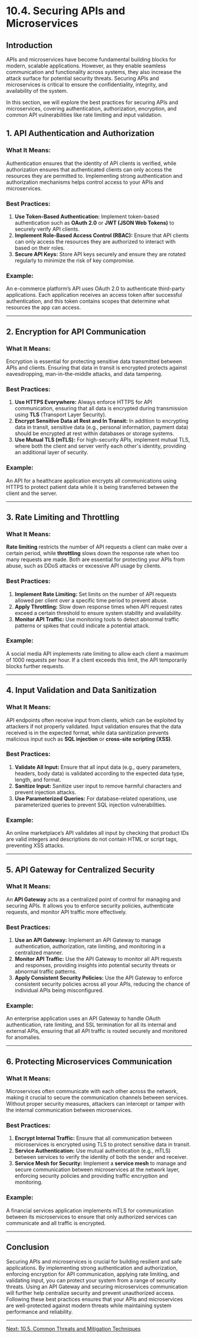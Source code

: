 # 10.4. Securing APIs and Microservices

## Introduction

APIs and microservices have become fundamental building blocks for modern, scalable applications. However, as they enable seamless communication and functionality across systems, they also increase the attack surface for potential security threats. Securing APIs and microservices is critical to ensure the confidentiality, integrity, and availability of the system.

In this section, we will explore the best practices for securing APIs and microservices, covering authentication, authorization, encryption, and common API vulnerabilities like rate limiting and input validation.

## 1. API Authentication and Authorization

### What It Means:
Authentication ensures that the identity of API clients is verified, while authorization ensures that authenticated clients can only access the resources they are permitted to. Implementing strong authentication and authorization mechanisms helps control access to your APIs and microservices.

### Best Practices:
1. **Use Token-Based Authentication:** Implement token-based authentication such as **OAuth 2.0** or **JWT (JSON Web Tokens)** to securely verify API clients.
2. **Implement Role-Based Access Control (RBAC):** Ensure that API clients can only access the resources they are authorized to interact with based on their roles.
3. **Secure API Keys:** Store API keys securely and ensure they are rotated regularly to minimize the risk of key compromise.

### Example:
An e-commerce platform’s API uses OAuth 2.0 to authenticate third-party applications. Each application receives an access token after successful authentication, and this token contains scopes that determine what resources the app can access.

---

## 2. Encryption for API Communication

### What It Means:
Encryption is essential for protecting sensitive data transmitted between APIs and clients. Ensuring that data in transit is encrypted protects against eavesdropping, man-in-the-middle attacks, and data tampering.

### Best Practices:
1. **Use HTTPS Everywhere:** Always enforce HTTPS for API communication, ensuring that all data is encrypted during transmission using **TLS** (Transport Layer Security).
2. **Encrypt Sensitive Data at Rest and In Transit:** In addition to encrypting data in transit, sensitive data (e.g., personal information, payment data) should be encrypted at rest within databases or storage systems.
3. **Use Mutual TLS (mTLS):** For high-security APIs, implement mutual TLS, where both the client and server verify each other's identity, providing an additional layer of security.

### Example:
An API for a healthcare application encrypts all communications using HTTPS to protect patient data while it is being transferred between the client and the server.

---

## 3. Rate Limiting and Throttling

### What It Means:
**Rate limiting** restricts the number of API requests a client can make over a certain period, while **throttling** slows down the response rate when too many requests are made. Both are essential for protecting your APIs from abuse, such as DDoS attacks or excessive API usage by clients.

### Best Practices:
1. **Implement Rate Limiting:** Set limits on the number of API requests allowed per client over a specific time period to prevent abuse.
2. **Apply Throttling:** Slow down response times when API request rates exceed a certain threshold to ensure system stability and availability.
3. **Monitor API Traffic:** Use monitoring tools to detect abnormal traffic patterns or spikes that could indicate a potential attack.

### Example:
A social media API implements rate limiting to allow each client a maximum of 1000 requests per hour. If a client exceeds this limit, the API temporarily blocks further requests.

---

## 4. Input Validation and Data Sanitization

### What It Means:
API endpoints often receive input from clients, which can be exploited by attackers if not properly validated. Input validation ensures that the data received is in the expected format, while data sanitization prevents malicious input such as **SQL injection** or **cross-site scripting (XSS)**.

### Best Practices:
1. **Validate All Input:** Ensure that all input data (e.g., query parameters, headers, body data) is validated according to the expected data type, length, and format.
2. **Sanitize Input:** Sanitize user input to remove harmful characters and prevent injection attacks.
3. **Use Parameterized Queries:** For database-related operations, use parameterized queries to prevent SQL injection vulnerabilities.

### Example:
An online marketplace’s API validates all input by checking that product IDs are valid integers and descriptions do not contain HTML or script tags, preventing XSS attacks.

---

## 5. API Gateway for Centralized Security

### What It Means:
An **API Gateway** acts as a centralized point of control for managing and securing APIs. It allows you to enforce security policies, authenticate requests, and monitor API traffic more effectively.

### Best Practices:
1. **Use an API Gateway:** Implement an API Gateway to manage authentication, authorization, rate limiting, and monitoring in a centralized manner.
2. **Monitor API Traffic:** Use the API Gateway to monitor all API requests and responses, providing insights into potential security threats or abnormal traffic patterns.
3. **Apply Consistent Security Policies:** Use the API Gateway to enforce consistent security policies across all your APIs, reducing the chance of individual APIs being misconfigured.

### Example:
An enterprise application uses an API Gateway to handle OAuth authentication, rate limiting, and SSL termination for all its internal and external APIs, ensuring that all API traffic is routed securely and monitored for anomalies.

---

## 6. Protecting Microservices Communication

### What It Means:
Microservices often communicate with each other across the network, making it crucial to secure the communication channels between services. Without proper security measures, attackers can intercept or tamper with the internal communication between microservices.

### Best Practices:
1. **Encrypt Internal Traffic:** Ensure that all communication between microservices is encrypted using TLS to protect sensitive data in transit.
2. **Service Authentication:** Use mutual authentication (e.g., mTLS) between services to verify the identity of both the sender and receiver.
3. **Service Mesh for Security:** Implement a **service mesh** to manage and secure communication between microservices at the network layer, enforcing security policies and providing traffic encryption and monitoring.

### Example:
A financial services application implements mTLS for communication between its microservices to ensure that only authorized services can communicate and all traffic is encrypted.

---

## Conclusion

Securing APIs and microservices is crucial for building resilient and safe applications. By implementing strong authentication and authorization, enforcing encryption for API communication, applying rate limiting, and validating input, you can protect your system from a range of security threats. Using an API Gateway and securing microservices communication will further help centralize security and prevent unauthorized access. Following these best practices ensures that your APIs and microservices are well-protected against modern threats while maintaining system performance and reliability.

---

[Next: 10.5. Common Threats and Mitigation Techniques](./section_10_5.md)
